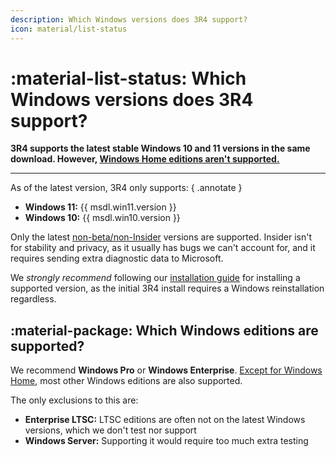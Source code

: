 ```yaml
---
description: Which Windows versions does 3R4 support?
icon: material/list-status
---
```


# :material-list-status: Which Windows versions does 3R4 support?

**3R4 supports the latest stable Windows 10 and 11 versions in the same download. However, [Windows Home editions aren't supported.](windows-home.md)**

---

As of the latest version, 3R4 only supports:
{ .annotate }

- **Windows 11:** {{ msdl.win11.version }}
- **Windows 10:** {{ msdl.win10.version }}

Only the latest [non-beta/non-Insider](https://en.wikipedia.org/wiki/Windows_Insider) versions are supported. Insider isn't for stability and privacy, as it usually has bugs we can't account for, and it requires sending extra diagnostic data to Microsoft.

We *strongly recommend* following our [installation guide](../getting-started/installation.md) for installing a supported version, as the initial 3R4 install requires a Windows reinstallation regardless.

## :material-package: Which Windows editions are supported?

We recommend **Windows Pro** or **Windows Enterprise**. [Except for Windows Home](windows-home.md), most other Windows editions are also supported.

The only exclusions to this are:

- **Enterprise LTSC:** LTSC editions are often not on the latest Windows versions, which we don't test nor support
- **Windows Server:** Supporting it would require too much extra testing
